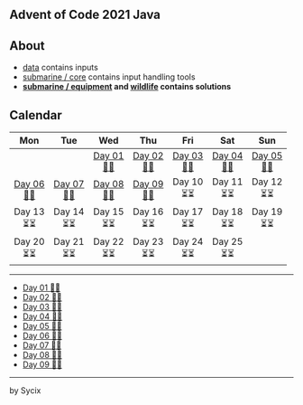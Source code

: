 ## Advent of Code 2021 Java

## About
* [data](https://github.com/Sycix-HK/Advent-of-Code-2021/tree/main/Java/data) contains inputs
* [submarine / core](https://github.com/Sycix-HK/Advent-of-Code-2021/tree/main/Java/submarine/core) contains input handling tools
* **[submarine / equipment](https://github.com/Sycix-HK/Advent-of-Code-2021/tree/main/Java/submarine/equipment) and [wildlife](https://github.com/Sycix-HK/Advent-of-Code-2021/tree/main/Java/wildlife) contains solutions**

## Calendar

| Mon | Tue | Wed | Thu | Fri | Sat | Sun |
|:---:|:---:|:---:|:---:|:---:|:---:|:---:|
|     |     | [Day 01 <br> 🌟🌟](https://github.com/Sycix-HK/Advent-of-Code-2021/tree/main/Java/submarine/equipment/sonar)<br> | [Day 02 <br> 🌟🌟](https://github.com/Sycix-HK/Advent-of-Code-2021/tree/main/Java/submarine/equipment/propeller) | [Day 03 <br> 🌟🌟](https://github.com/Sycix-HK/Advent-of-Code-2021/tree/main/Java/submarine/equipment/diagnostics) | [Day 04 <br> 🌟🌟](https://github.com/Sycix-HK/Advent-of-Code-2021/tree/main/Java/submarine/equipment/entertainment) | [Day 05 <br> 🌟🌟](https://github.com/Sycix-HK/Advent-of-Code-2021/tree/main/Java/submarine/equipment/sonar) |
| [Day 06 <br> 🌟🌟](https://github.com/Sycix-HK/Advent-of-Code-2021/tree/main/Java/wildlife) | [Day 07 <br> 🌟🌟](https://github.com/Sycix-HK/Advent-of-Code-2021/tree/main/Java/wildlife) | [Day 08 <br> 🌟🌟](https://github.com/Sycix-HK/Advent-of-Code-2021/tree/main/Java/submarine/emergency) | [Day 09 <br> 🌟🌟](https://github.com/Sycix-HK/Advent-of-Code-2021/tree/main/Java/submarine/equipment/sonar) | Day 10 <br> ⏳⏳ | Day 11 <br> ⏳⏳ | Day 12 <br> ⏳⏳ | 
| Day 13 <br> ⏳⏳ | Day 14 <br> ⏳⏳ | Day 15 <br> ⏳⏳ | Day 16 <br> ⏳⏳ | Day 17 <br> ⏳⏳ | Day 18 <br> ⏳⏳ | Day 19 <br> ⏳⏳ | 
| Day 20 <br> ⏳⏳ | Day 21 <br> ⏳⏳ | Day 22 <br> ⏳⏳ | Day 23 <br> ⏳⏳ | Day 24 <br> ⏳⏳ | Day 25 <br> ⏳⏳ |   |

---

* [Day 01 🌟🌟](https://github.com/Sycix-HK/Advent-of-Code-2021/tree/main/Java/submarine/equipment/sonar)
* [Day 02 🌟🌟](https://github.com/Sycix-HK/Advent-of-Code-2021/tree/main/Java/submarine/equipment/propeller)
* [Day 03 🌟🌟](https://github.com/Sycix-HK/Advent-of-Code-2021/tree/main/Java/submarine/equipment/diagnostics)
* [Day 04 🌟🌟](https://github.com/Sycix-HK/Advent-of-Code-2021/tree/main/Java/submarine/equipment/entertainment)
* [Day 05 🌟🌟](https://github.com/Sycix-HK/Advent-of-Code-2021/tree/main/Java/submarine/equipment/sonar)
* [Day 06 🌟🌟](https://github.com/Sycix-HK/Advent-of-Code-2021/tree/main/Java/wildlife)
* [Day 07 🌟🌟](https://github.com/Sycix-HK/Advent-of-Code-2021/tree/main/Java/wildlife)
* [Day 08 🌟🌟](https://github.com/Sycix-HK/Advent-of-Code-2021/tree/main/Java/submarine/emergency)
* [Day 09 🌟🌟](https://github.com/Sycix-HK/Advent-of-Code-2021/tree/main/Java/submarine/equipment/sonar)

---

by Sycix
